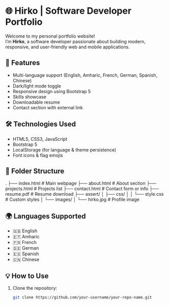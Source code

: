 # 🌐 Hirko | Software Developer Portfolio

Welcome to my personal portfolio website!  
I’m **Hirko**, a software developer passionate about building modern, responsive, and user-friendly web and mobile applications.

## 🚀 Features

- Multi-language support (English, Amharic, French, German, Spanish, Chinese)
- Dark/light mode toggle
- Responsive design using Bootstrap 5
- Skills showcase
- Downloadable resume
- Contact section with external link

## 🛠 Technologies Used

- HTML5, CSS3, JavaScript
- Bootstrap 5
- LocalStorage (for language & theme persistence)
- Font icons & flag emojis

## 📁 Folder Structure
.
├── index.html # Main webpage
├── about.html # About section
├── projects.html # Projects list
├── contact.html # Contact form or info
├── resume.pdf # Resume download
├── assert/
│ ├── css/
│ │ └── style.css # Custom styles
│ └── images/
│ └── hirko.jpg # Profile image
## 🌍 Languages Supported

- 🇬🇧 English
- 🇪🇹 Amharic
- 🇫🇷 French
- 🇩🇪 German
- 🇪🇸 Spanish
- 🇨🇳 Chinese

## 💡 How to Use

1. Clone the repository:
   ```bash
   git clone https://github.com/your-username/your-repo-name.git

